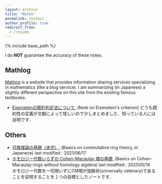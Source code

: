 ```yaml
---
layout: archive
title: "Notes"
permalink: /notes/
author_profile: true
redirect_from:
  - /resume
---
```


{% include base_path %}

I do **NOT** guarantee the accuracy of these notes.
## Mathlog
[Mathog](https://mathlog.info/) is a website that provides information sharing services specializing in mathematics (like a blog service). I am summarizing (in Japanese) a slightly different perspective on this site from the existing famous textbooks.
- [Eisensteinの既約判定法について](https://mathlog.info/articles/2344), (Note on Eisenstein's criterion) どうも既約性の定義が文献によって怪しいので少しまとめました．知っている人には自明です．
## Others 
- [可換環論の基礎（未完）](/files/ring.pdf), (Basics on commutative ring theory, in Japanece) last modified : 2021/06/17
- [ホモロジー代数いらずの Cohen–Macaulay 環の基礎](/files/CMwithoutHA.pdf), (Basics on Cohen-Macaulay rings without homology algebra) 
last modified : 2021/05/14　ホモロジー代数を一切用いずにCM環が強鎖状(universally catenary)であることを証明することを１つの目標としたノートです．
